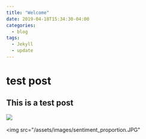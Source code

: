 ```yaml
---
title: "Welcome"
date: 2019-04-18T15:34:30-04:00
categories:
  - blog
tags:
  - Jekyll
  - update
---
```


# test post

## This is a test post

<img src="/assets/images/bio-photo.jpg">

<img src="/assets/images/sentiment_proportion.JPG"
